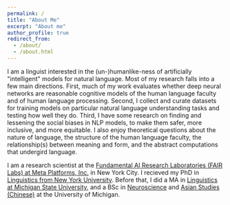 ```yaml
---	
permalink: /	
title: "About Me"	
excerpt: "About me"	
author_profile: true	
redirect_from: 	
  - /about/	
  - /about.html	
---
```


I am a linguist interested in the (un-)humanlike-ness of artificially "intelligent" models for natural language. Most of my research falls into a few main directions. First, much of my work evaluates whether deep neural networks are reasonable cognitive models of the human language faculty and of human language processing. Second, I collect and curate datasets for training models on particular natural language understanding tasks and testing how well they do. Third, I have some research on finding and lessening the social biases in NLP models, to make them safer, more inclusive, and more equitable. I also enjoy theoretical questions about the nature of language, the structure of the human language faculty, the relationship(s) between meaning and form, and the abstract computations that undergird language. 

I am a research scientist at the [Fundamental AI Research Laboratories (FAIR Labs) at Meta Platforms, Inc.](https://ai.facebook.com/people/adina-williams) in New York City. I recieved my PhD in [Linguistics from New York University](https://as.nyu.edu/departments/linguistics/homepage.html). Before that, I did a MA in [Linguistics at Michigan State University](https://lilac.msu.edu/linguistics/), and a BSc in [Neuroscience](https://lsa.umich.edu/neurosci) and [Asian Studies (Chinese)](https://lsa.umich.edu/asian) at the University of Michigan.
